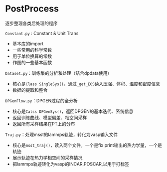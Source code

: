 # PostProcess

逐步整理各类后处理的程序

`Constant.py` : Constant & Unit Trans
- 基本库的import
- 一些常用的科学常数
- 用于单位换算的常数
- 作图的一些基本函数

`Dataset.py`：训练集的分析和处理（结合dpdata使用）
- 核心是`Class SingleSys()`，通过`_get_EOS`读入压强、体积、温度和密度信息
- 数据的提取和整合

`DPGenFlow.py`：DPGEN过程的全分析
- 核心是`Calss DPGenSys()`，返回DPGEN的基本迭代、系统信息
- 返回训练曲线、模型偏差、相空间采样
- 返回所有采样结果在PT上的分布

`Traj.py`：处理msst的lammps轨迹，转化为vasp输入文件
- 核心是`msst_traj()`，读入两个文件，一个是fix print输出的热力学量，一个是轨迹
- 展示轨迹在热力学相空间的采样情况
- 把lammps轨迹转化为vasp的INCAR,POSCAR,以用于打标签
